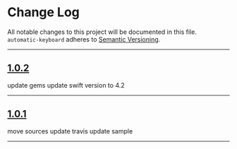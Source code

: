 # Change Log

All notable changes to this project will be documented in this file.
`automatic-keyboard` adheres to [Semantic Versioning](http://semver.org/).

---

## [1.0.2](https://github.com/Digipolitan/automatic-keyboard/releases/tag/v1.0.2)

update gems
update swift version to 4.2

---

## [1.0.1](https://github.com/Digipolitan/automatic-keyboard/releases/tag/v1.0.1)

move sources
update travis
update sample

---
